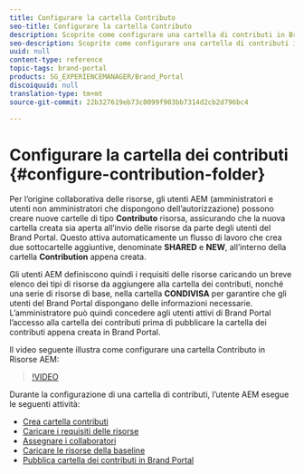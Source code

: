 ```yaml
---
title: Configurare la cartella Contributo
seo-title: Configurare la cartella Contributo
description: Scoprite come configurare una cartella di contributi in Brand Portal.
seo-description: Scoprite come configurare una cartella di contributi in Brand Portal.
uuid: null
content-type: reference
topic-tags: brand-portal
products: SG_EXPERIENCEMANAGER/Brand_Portal
discoiquuid: null
translation-type: tm+mt
source-git-commit: 22b327619eb73c0099f903bb7314d2cb2d796bc4

---
```



# Configurare la cartella dei contributi {#configure-contribution-folder}

Per l’origine collaborativa delle risorse, gli utenti AEM (amministratori e utenti non amministratori che dispongono dell’autorizzazione) possono creare nuove cartelle di tipo **Contributo** risorsa, assicurando che la nuova cartella creata sia aperta all’invio delle risorse da parte degli utenti del Brand Portal.  Questo attiva automaticamente un flusso di lavoro che crea due sottocartelle aggiuntive, denominate **SHARED** e **NEW**, all’interno della cartella **Contribution** appena creata.

Gli utenti AEM definiscono quindi i requisiti delle risorse caricando un breve elenco dei tipi di risorse da aggiungere alla cartella dei contributi, nonché una serie di risorse di base, nella cartella **CONDIVISA** per garantire che gli utenti del Brand Portal dispongano delle informazioni necessarie. L’amministratore può quindi concedere agli utenti attivi di Brand Portal l’accesso alla cartella dei contributi prima di pubblicare la cartella dei contributi appena creata in Brand Portal.

Il video seguente illustra come configurare una cartella Contributo in Risorse AEM:

>[!VIDEO](https://video.tv.adobe.com/v/30547)

Durante la configurazione di una cartella di contributi, l’utente AEM esegue le seguenti attività:

* [Crea cartella contributi](brand-portal-create-contribution-folder.md)
* [Caricare i requisiti delle risorse](brand-portal-configure-contribution-folder-properties.md)
* [Assegnare i collaboratori](brand-portal-configure-contribution-folder-properties.md)
* [Caricare le risorse della baseline](brand-portal-upload-baseline-assets.md)
* [Pubblica cartella dei contributi in Brand Portal](brand-portal-publish-contribution-folder-to-brand-portal.md)
